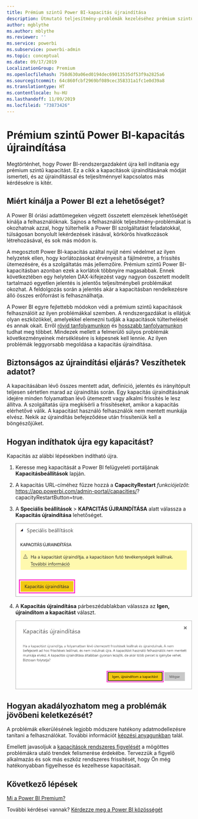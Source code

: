 ```yaml
---
title: Prémium szintű Power BI-kapacitás újraindítása
description: Útmutató teljesítmény-problémák kezeléséhez prémium szintű Power BI-kapacitás újraindításával.
author: mgblythe
ms.author: mblythe
ms.reviewer: ''
ms.service: powerbi
ms.subservice: powerbi-admin
ms.topic: conceptual
ms.date: 09/17/2019
LocalizationGroup: Premium
ms.openlocfilehash: 758d630a06ed0194dec69013535df53f9a2825a6
ms.sourcegitcommit: 64c860fcbf2969bf089cec358331a1fc1e0d39a8
ms.translationtype: HT
ms.contentlocale: hu-HU
ms.lasthandoff: 11/09/2019
ms.locfileid: "73873426"
---
```

# <a name="restart-a-power-bi-premium-capacity"></a>Prémium szintű Power BI-kapacitás újraindítása

Megtörténhet, hogy Power BI-rendszergazdaként újra kell indítania egy prémium szintű kapacitást. Ez a cikk a kapacitások újraindításának módját ismerteti, és az újraindítással és teljesítménnyel kapcsolatos más kérdésekre is kitér.

## <a name="why-does-power-bi-provide-this-option"></a>Miért kínálja a Power BI ezt a lehetőséget?

A Power BI óriási adattömegeken végzett összetett elemzések lehetőségét kínálja a felhasználóknak. Sajnos a felhasználók teljesítmény-problémákat is okozhatnak azzal, hogy túlterhelik a Power BI szolgáltatást feladatokkal, túlságosan bonyolult lekérdezések írásával, körkörös hivatkozások létrehozásával, és sok más módon is.

A megosztott Power BI-kapacitás azáltal nyújt némi védelmet az ilyen helyzetek ellen, hogy korlátozásokat érvényesít a fájlméretre, a frissítés ütemezésére, és a szolgáltatás más jellemzőire. Prémium szintű Power BI-kapacitásban azonban ezek a korlátok többnyire magasabbak. Ennek következtében egy helytelen DAX-kifejezést vagy nagyon összetett modellt tartalmazó egyetlen jelentés is jelentős teljesítménybeli problémákat okozhat. A feldolgozás során a jelentés akár a kapacitásban rendelkezésre álló összes erőforrást is felhasználhatja. 

A Power BI egyre fejlettebb módokon védi a prémium szintű kapacitások felhasználóit az ilyen problémákkal szemben. A rendszergazdákat is ellátjuk olyan eszközökkel, amelyekkel elemezni tudják a kapacitások túlterhelését és annak okait. Erről [rövid tanfolyamunkon](https://www.youtube.com/watch?v=UgsjMbhi_Bk&feature=youtu.be) és [hosszabb tanfolyamunkon](https://www.microsoft.com/businessapplicationssummit/video/BAS2018-2174) tudhat meg többet. Mindezek mellett a felmerülő súlyos problémák következményeinek mérséklésére is képesnek kell lennie. Az ilyen problémák leggyorsabb megoldása a kapacitás újraindítása.

## <a name="is-the-restart-process-safe-will-i-lose-any-data"></a>Biztonságos az újraindítási eljárás? Veszíthetek adatot?

A kapacitásában lévő összes mentett adat, definíció, jelentés és irányítópult teljesen sértetlen marad az újraindítás során. Egy kapacitás újraindításának idejére minden folyamatban lévő ütemezett vagy alkalmi frissítés le lesz állítva. A szolgáltatás újra megkísérli a frissítéseket, amikor a kapacitás elérhetővé válik. A kapacitást használó felhasználók nem mentett munkája elvész. Nekik az újraindítás befejeződése után frissíteniük kell a böngészőjüket.

## <a name="how-do-i-restart-a-capacity"></a>Hogyan indíthatok újra egy kapacitást?

Kapacitás az alábbi lépésekben indítható újra.

1. Keresse meg kapacitását a Power BI felügyeleti portáljának **Kapacitásbeállítások** lapján. 

1. A kapacitás URL-címéhez fűzze hozzá a **CapacityRestart** *funkciójelzőt*: https://app.powerbi.com/admin-portal/capacities/<YourCapacityId>?capacityRestartButton=true.

1. A **Speciális beállítások** > **KAPACITÁS ÚJRAINDÍTÁSA** alatt válassza a **Kapacitás újraindítása** lehetőséget.

    ![Kapacitás újraindítása](media/service-admin-premium-restart/restart-capacity.png)

1. A **Kapacitás újraindítása** párbeszédablakban válassza az **Igen, újraindítom a kapacitást** választ.

    ![Újraindítás jóváhagyása](media/service-admin-premium-restart/confirm-restart.png)

## <a name="how-can-i-prevent-issues-from-happening-in-the-future"></a>Hogyan akadályozhatom meg a problémák jövőbeni keletkezését?

A problémák elkerülésének legjobb módszere hatékony adatmodellezésre tanítani a felhasználókat. További információt [képzési anyagunkban](https://www.microsoft.com/businessapplicationssummit/video/BAS2018-2170) talál.

Emellett javasoljuk a [kapacitások rendszeres figyelését](service-admin-premium-monitor-capacity.md) a mögöttes problémákra utaló trendek felismerése érdekébe. Tervezzük a figyelő alkalmazás és sok más eszköz rendszeres frissítését, hogy Ön még hatékonyabban figyelhesse és kezelhesse kapacitásait.

## <a name="next-steps"></a>Következő lépések

[Mi a Power BI Premium?](service-premium-what-is.md)

További kérdései vannak? [Kérdezze meg a Power BI közösségét](https://community.powerbi.com/)
